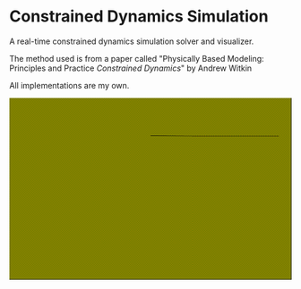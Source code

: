 # Constrained Dynamics Simulation

A real-time constrained dynamics simulation solver and visualizer.

The method used is from a paper called "Physically Based Modeling:
Principles and Practice _Constrained Dynamics_" by Andrew Witkin

All implementations are my own.

![](https://github.com/njrising/Constrained-Dynamics/blob/master/doc/gif1.gif)

